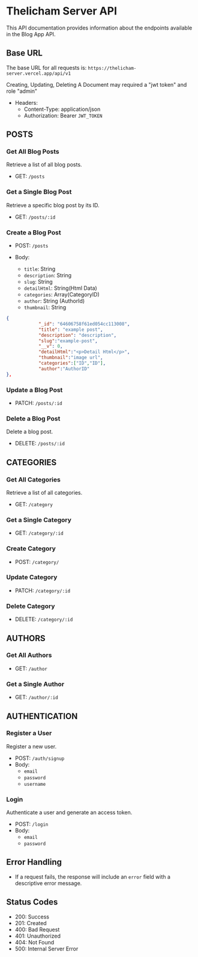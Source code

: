 # Thelicham Server API

This API documentation provides information about the endpoints available in the Blog App API.

## Base URL

The base URL for all requests is: `https://thelicham-server.vercel.app/api/v1`

Creating, Updating, Deleting A Document may required a "jwt token" and role "admin"

- Headers:
  - Content-Type: application/json
  - Authorization: Bearer `JWT_TOKEN`

## POSTS

### Get All Blog Posts

Retrieve a list of all blog posts.

- GET: `/posts`

### Get a Single Blog Post

Retrieve a specific blog post by its ID.

- GET: `/posts/:id`

### Create a Blog Post

- POST: `/posts`

- Body:
  - `title`: String
  - `description`: String
  - `slug`: String
  - `detailHtml`: String(Html Data)
  - `categories`: Array(CategoryID)
  - `author`: String (AuthorId)
  - `thumbnail`: String

```json
{
            "_id": "64606758f61ed054cc113008",
            "title": "example post",
            "description": "description",
            "slug":"example-post",
            "__v": 0,
            "detailHtml":"<p>Detail Html</p>",
            "thumbnail":"image url",
            "categories":["ID","ID"],
            "author":"AuthorID"
},
```

### Update a Blog Post

- PATCH: `/posts/:id`

### Delete a Blog Post

Delete a blog post.

- DELETE: `/posts/:id`

## CATEGORIES

### Get All Categories

Retrieve a list of all categories.

- GET: `/category`

### Get a Single Category

- GET: `/category/:id`

### Create Category

- POST: `/category/`

### Update Category

- PATCH: `/category/:id`

### Delete Category

- DELETE: `/category/:id`

## AUTHORS

### Get All Authors

- GET: `/author`

### Get a Single Author

- GET: `/author/:id`

## AUTHENTICATION

### Register a User

Register a new user.

- POST: `/auth/signup`
- Body:
  - `email`
  - `password`
  - `username`


### Login

Authenticate a user and generate an access token.

- POST: `/login`
- Body:
  - `email`
  - `password`


## Error Handling

- If a request fails, the response will include an `error` field with a descriptive error message.

## Status Codes

- 200: Success
- 201: Created
- 400: Bad Request
- 401: Unauthorized
- 404: Not Found
- 500: Internal Server Error
